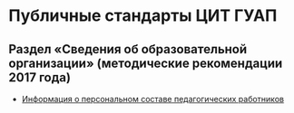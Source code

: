 # Публичные стандарты ЦИТ ГУАП

## Раздел «Сведения об образовательной организации» (методические рекомендации 2017 года)
- [Информация о персональном составе педагогических работников](sveden2017)
